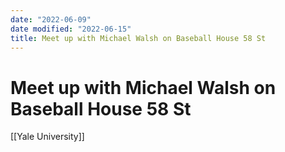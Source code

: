 ```yaml
---
date: "2022-06-09"
date modified: "2022-06-15"
title: Meet up with Michael Walsh on Baseball House 58 St
---
```


# Meet up with Michael Walsh on Baseball House 58 St
[[Yale University]]
